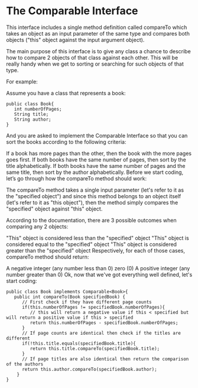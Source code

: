 # The Comparable Interface

This interface includes a single method definition called compareTo which takes an object as an input parameter of the same type 
and compares both objects ("this" object against the input argument object).

The main purpose of this interface is to give any class a chance to describe how to compare 2 objects of that class against each other. 
This will be really handy when we get to sorting or searching for such objects of that type.

For example:

Assume you have a class that represents a book:
```
public class Book{
   int numberOfPages;
   String title;
   String author;
}
```

And you are asked to implement the Comparable Interface so that you can sort the books according to the following criteria:

If a book has more pages than the other, then the book with the more pages goes first.
If both books have the same number of pages, then sort by the title alphabetically.
If both books have the same number of pages and the same title, then sort by the author alphabetically.
Before we start coding, let’s go through how the compareTo method should work:

The compareTo method takes a single input parameter (let's refer to it as the "specified object") and since this method belongs to an object itself (let's refer to it as "this object"), then the method simply compares the "specified" object against "this" object.

According to the documentation, there are 3 possible outcomes when comparing any 2 objects:

"This" object is considered less than the "specified" object
"This" object is considered equal to the "specified" object
"This" object is considered greater than the "specified" object
Respectively, for each of those cases, compareTo method should return:

A negative integer (any number less than 0)
zero (0)
A positive integer (any number greater than 0)
Ok, now that we've got everything well defined, let's start coding:

```
public class Book implements Comparable<Book>{
   public int compareTo(Book specifiedBook) {
      // First check if they have different page counts
      if(this.numberOfPages != specifiedBook.numberOfPages){
         // this will return a negative value if this < specified but will return a positive value if this > specified
         return this.numberOfPages - specifiedBook.numberOfPages;
      }
      // If page counts are identical then check if the titles are different
      if(!this.title.equals(specifiedBook.title){
         return this.title.compareTo(specifiedBook.title);
      }
      // If page titles are also identical then return the comparison of the authors
      return this.author.compareTo(specifiedBook.author);
    }
}
```
